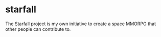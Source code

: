 starfall
========

The Starfall project is my own initiative to create a space MMORPG that other people can contribute to.
